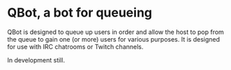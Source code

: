 QBot, a bot for queueing
==============================

QBot is designed to queue up users in order and allow the host to pop from the queue to gain one (or more) users for various purposes. It is designed for use with IRC chatrooms or Twitch channels.

In development still.
